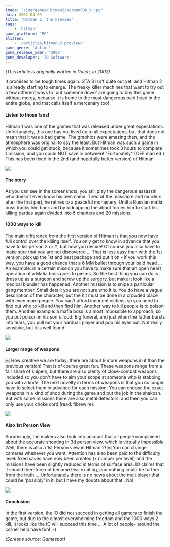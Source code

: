 ```yaml
---
image: "/img/games/Hitman2/screen006_k.jpg"
date: 2002-04-09
title: "Hitman 2: the Preview"
tags:
    - 'hitman'
game_platform: 'PC'
aliases:
    - '/articles/hitman-2-preview/'
game_genre: 'Action'
game_release_year: '2002'
game_developer: 'IO Software'
---
```


_(This article is originally written in Dutch, in 2002)_

It promises to be tough times again. GTA 3 isn't quite out yet, and Hitman 2 is already starting to emerge. The freaky killer machines that want to try out a few different ways to 'put someone down' are going to buy this game without mercy, because it is home to the most dangerous bald head in the entire globe, and that calls itself a mercenary too!

#### Listen to those fans!

Hitman 1 was one of the games that was released under great expectations. Unfortunately, this one has not lived up to all expectations, but that does not mean that it was a bad game. The graphics were amazing then, and the atmosphere was original to say the least. But Hitman was such a game in which you could get stuck, because it sometimes took 3 hours to complete 1 mission, and you could NOT save in between! "Fortunately" (OEF man ed.) This has been fixed in the 2nd (and hopefully better version) of Hitman.

![](/img/games/Hitman2/screen010.jpg)

#### The story

As you can see in the screenshots, you still play the dangerous assassin who doesn't even know his own name. Tired of the massacre and murders after the first part, he retires to a peaceful monastery. Until a Russian mafia boss tracks him back and by kidnapping the abbot forces him to start his killing parties again divided into 6 chapters and 20 missions.

#### 1000 ways to kill

The main difference from the first version of Hitman is that you now have full control over the killing itself. You only get to know in advance that you have to kill person X or Y, but how you decide! Of course you also have to make sure that you are not discovered ... That is less easy than with the 1st version: pick up the 1st and best package and put it on - if you work this way, you have a good chance that a 6 MM bullet through your bald head ... An example: in a certain mission you have to make sure that an open heart operation of a Mafia boss goes to pieces. So the best thing you can do is dress up as a surgeon and screw up the surgery, but make it look like a medical blunder has happened. Another mission is to snipe a particular gang member. Small detail: you are not sure who it is. You do have a vague description of the character, but the hit must be done in a crowded place with even more people. You can't afford innocent victims, so you need to find out who to kill and then find him. Another way to kill people is to poison them. Another example: a mafia boss is almost impossible to approach, so you put poison in his son's food. Big funeral, and just when the father bursts into tears, you pull out your hardball player and pop his eyes out. Not really sensitive, but it is well found!

![](/img/games/Hitman2/screen002.jpg)

#### Larger range of weapons
￼
How creative we are today: there are about 9 more weapons in it than the previous version! That is of course great fun. These weapons range from a fair share of snipers, but there are also plenty of close-combat weapons included so you don't have to aim your scope at someone who is stabbing you with a knife. The next novelty in terms of weapons is that you no longer have to select them in advance for each mission: You can choose the exact weapons in a kind of shop during the game and put the job in the shakosh. But with some missions there are also metal detectors, and then you can only use your choke cord (read: fibrewire).

![](/img/games/Hitman2/screen008.jpg)

#### Also 1st Person View

Surprisingly, the makers also took into account that all people complained about the accurate shooting in 3d person view, which is virtually impossible. Well, there is also a 1st Person view in Hitman 2!
￼
You can change cameras whenever you want. Attention has also been paid to the difficulty level: fixed saves have now been created (x number per level) and the missions have been slightly reduced in terms of surface area. IO claims that it should therefore not become less exciting, and nothing could be further from the truth ... Unfortunately there is no news about the multiplayer that could be 'possibly' in it, but I have my doubts about that . No!

![](/img/games/Hitman2/screen001.jpg)

#### Conclusion

In the first version, the IO did not succeed in getting all gamers to finish the game, but due to the almost overwhelming freedom and the 1000 ways 2 kill, it looks like the IO will succeed this time ... A lot of people- around the corner help have fun! ;-)

_(Screens source: Gamespot)_
